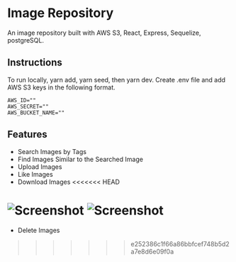 # Image Repository

An image repository built with AWS S3, React, Express, Sequelize, postgreSQL.

## Instructions

To run locally, yarn add, yarn seed, then yarn dev. Create .env file and add AWS S3 keys in the following format.

```
AWS_ID=""
AWS_SECRET=""
AWS_BUCKET_NAME=""
```

## Features

- Search Images by Tags
- Find Images Similar to the Searched Image
- Upload Images
- Like Images
- Download Images
<<<<<<< HEAD

![Screenshot](./public/Home.png)
![Screenshot](./public/Upload.png)
=======
- Delete Images
>>>>>>> e252386c1f66a86bbfcef748b5d2a7e8d6e09f0a
